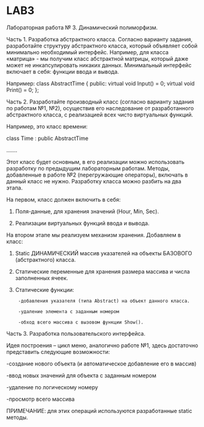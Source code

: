 # LAB3
Лабораторная работа № 3. Динамический полиморфизм.

Часть 1. Разработка абстрактного класса.
Согласно варианту задания, разработайте структуру абстрактного класса, который объявляет собой минимально необходимый интерфейс. Например, для класса «матрица» - мы получим класс абстрактной матрицы, который даже может не инкапсулировать никаких данных.
Минимальный интерфейс включает в себя: функции ввода и вывода.

Например:
class AbstractTime
{
public:
	virtual void Input()    = 0;
	virtual void Print()    = 0;
};

Часть 2. Разработайте производный класс (согласно варианту задания по работам №1, №2), осуществив его наследование от разработанного абстрактного класса, с реализацией всех чисто виртуальных функций.

Например, это класс времени:

class Time :  public AbstractTime

…….

Этот класс будет основным, в его реализации можно использовать разработку по предыдущим лабораторным работам. Методы, добавленные в работе №2 (перегружающие операторы), включать в данный класс не нужно. Разработку класса можно разбить на два этапа. 

На первом, класс должен включить в себя:

1)	Поля-данные, для хранения значений (Hour, Min, Sec).

2)	Реализации виртуальных функций ввода и вывода.

На втором этапе мы реализуем механизм хранения. Добавляем в класс:

1)	Static ДИНАМИЧЕСКИЙ массив указателей на объекты БАЗОВОГО (абстрактного) класса.

2)	Статические переменные для хранения размера массива и числа заполненных ячеек.

3)	Статические функции:

         -добавления указателя (типа Abstract) на объект данного класса.
         
         -удаление элемента с заданным номером
         
         -обход всего массива с вызовом функции Show().

Часть 3. Разработка пользовательского интерфейса.

Идея построения – цикл меню, аналогично работе №1, здесь достаточно представить следующие возможности:

-создание нового объекта (и автоматическое добавление его в массив)

-ввод новых значений для объекта с заданным номером

-удаление по логическому номеру

-просмотр всего массива

ПРИМЕЧАНИЕ: для этих операций используются разработанные static методы.

